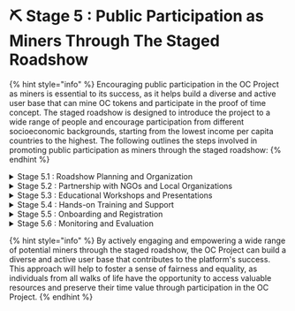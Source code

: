 # ⛏ Stage 5 : Public Participation as Miners Through The Staged Roadshow

{% hint style="info" %}
Encouraging public participation in the OC Project as miners is essential to its success, as it helps build a diverse and active user base that can mine OC tokens and participate in the proof of time concept. The staged roadshow is designed to introduce the project to a wide range of people and encourage participation from different socioeconomic backgrounds, starting from the lowest income per capita countries to the highest. The following outlines the steps involved in promoting public participation as miners through the staged roadshow:
{% endhint %}

<details>

<summary>Stage 5.1 :  Roadshow Planning and Organization</summary>

The OC project team will start by planning and organizing the staged roadshow, which will include selecting target countries, regions, and cities, as well as developing a detailed priority schedule and agenda for each event. The roadshow will be designed to engage and educate potential participants about the OC Project, proof of time, and the unique opportunities the platform offers.

</details>

<details>

<summary>Stage 5.2 :  Partnership with NGOs and Local Organizations</summary>

To reach the most underprivileged groups in the target countries and ensure broad representation, the OC Project will partner with local NGOs and organizations that focus on poverty alleviation and social inclusion. These partnerships will help the project team identify and engage with potential miners from a wide range of backgrounds, fostering a diverse and inclusive mining community.

</details>

<details>

<summary>Stage 5.3 :  Educational Workshops and Presentations</summary>

During the roadshow, the OC Project team will conduct educational workshops and presentations to introduce potential miners to the project's core concepts, including proof of time, OC token mining, and the value proposition of the platform. These sessions will aim to educate and empower attendees to participate as miners, emphasizing the opportunities for wealth preservation and access to valuable collectibles.

</details>

<details>

<summary>Stage 5.4 :  Hands-on Training and Support</summary>

To facilitate public participation in the OC Project, the roadshow will also offer hands-on training and support for attendees. This will include demonstrations and guided sessions on how to mine OC tokens using the proof of time concept, as well as guidance on staking tokens to claim ownership of main blocks (collectibles).

</details>

<details>

<summary>Stage 5.5 :  Onboarding and Registration</summary>

The onboarding and registration process will involve the setting up of an OC mining bot (nano-bot), a digital wallet and the connection to the TON (The Open Network) Blockchain. The OC project team will provide ongoing support and assistance throughout this process to ensure a smooth and seamless transition for new miners.

</details>

<details>

<summary>Stage 5.6 :  Monitoring and Evaluation</summary>

To measure the success of the staged roadshow and its impact on public participation in the OC Project, the team will conduct ongoing monitoring and evaluation activities. This will involve collecting feedback from attendees, tracking participation rates, and assessing the diversity and inclusiveness of the mining community.

</details>

{% hint style="info" %}
By actively engaging and empowering a wide range of potential miners through the staged roadshow, the OC Project can build a diverse and active user base that contributes to the platform's success. This approach will help to foster a sense of fairness and equality, as individuals from all walks of life have the opportunity to access valuable resources and preserve their time value through participation in the OC Project.
{% endhint %}
